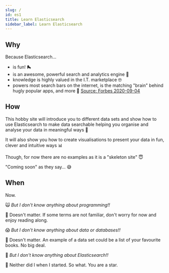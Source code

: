 ```yaml
---
slug: /
id: es1
title: Learn Elasticsearch
sidebar_label: Learn Elasticsearch
---
```


## Why

Because Elasticsearch...

- is fun! 🛼
- is an awesome, powerful search and analytics engine 🤖
- knowledge is highly valued in the I.T. marketplace 🤓
- powers most search bars on the internet, is the matching "brain" behind hugly popular apps, and more 🧠 [Source: Forbes 2020-09-04](https://www.forbes.com/sites/oliviergarret/2020/09/04/elastic-the-most-important-tech-company-you-havent-heard-of/)

## How

This hobby site will introduce you to different data sets and show how to use Elasticsearch to make data searchable helping you organise and analyse your data in meaningful ways 🔦

It will also show you how to create visualisations to present your data in fun, clever and intuitive ways 📊

Though, for now there are no examples as it is a "skeleton site" 😇

"Coming soon" as they say... 😅

## When

Now.

🙀 _But I don't know anything about programming!!_

🌟 Doesn't matter. If some terms are not familiar, don't worry for now and enjoy reading along.

😱 _But I don't know anything about data or databases!!_

🌟 Doesn't matter. An example of a data set could be a list of your favourite books. No big deal.

🤯 _But I don't know anything about Elasticsearch!!_

🌟 Neither did I when I started. So what. You are a star.
